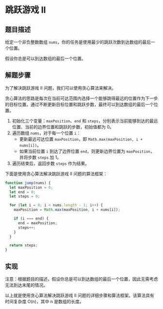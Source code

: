 # 跳跃游戏 II

## 题目描述

给定一个非负整数数组 `nums`，你的任务是使用最少的跳跃次数到达数组的最后一个位置。

假设你总是可以到达数组的最后一个位置。

## 解题步骤

为了解决跳跃游戏 II 问题，我们可以使用贪心算法来解决。

贪心算法的思路是每次在当前可达范围内选择一个能够跳得最远的位置作为下一步的目标位置。通过不断更新目标位置和跳跃步数，最终可以到达数组的最后一个位置。

1. 初始化三个变量：`maxPosition`、`end` 和 `steps`，分别表示当前能够到达的最远位置、当前的边界位置和跳跃的步数，初始值都为 0。
2. 遍历数组 `nums`，对于每一个位置 `i`：
   - 更新最远可达位置 `maxPosition`，即 `Math.max(maxPosition, i + nums[i])`。
   - 如果当前位置 `i` 到达了边界位置 `end`，则更新边界位置为 `maxPosition`，并将步数 `steps` 加 1。
3. 遍历结束后，返回步数 `steps` 作为结果。

下面是使用贪心算法解决跳跃游戏 II 问题的算法框架：

```javascript
function jump(nums) {
  let maxPosition = 0;
  let end = 0;
  let steps = 0;

  for (let i = 0; i < nums.length - 1; i++) {
    maxPosition = Math.max(maxPosition, i + nums[i]);

    if (i === end) {
      end = maxPosition;
      steps++;
    }
  }

  return steps;
}
```

## 实现

注意：根据题目的描述，假设你总是可以到达数组的最后一个位置，因此无需考虑无法到达末尾的情况。

以上就是使用贪心算法解决跳跃游戏 II 问题的详细步骤和算法框架。该算法具有时间复杂度 O(n)，其中 n 是数组的长度。